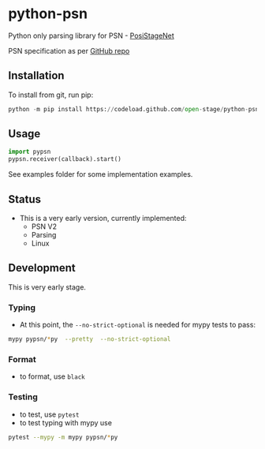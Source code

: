 # python-psn

Python only parsing library for PSN - [PosiStageNet](https://posistage.net/)

PSN specification as per [GitHub repo](https://github.com/vyv/psn-cpp/blob/master/doc/PosiStageNetprotocol_v2.03_2019_09_09.pdf)

## Installation

To install from git, run pip:
```python
python -m pip install https://codeload.github.com/open-stage/python-psn/zip/refs/heads/master
```

## Usage

```python
import pypsn
pypsn.receiver(callback).start()
```
See examples folder for some implementation examples. 

## Status

- This is a very early version, currently implemented:
    - PSN V2
    - Parsing
    - Linux

## Development

This is very early stage.

### Typing

* At this point, the `--no-strict-optional` is needed for mypy tests to pass:

```bash
mypy pypsn/*py  --pretty  --no-strict-optional
```
### Format

- to format, use `black`

### Testing

- to test, use `pytest`
- to test typing with mypy use 

```bash
pytest --mypy -m mypy pypsn/*py
```


